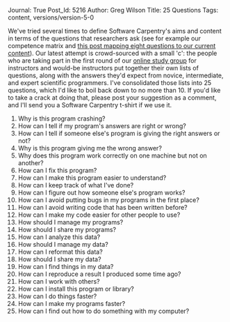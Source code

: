 Journal: True
Post_Id: 5216
Author: Greg Wilson
Title: 25 Questions
Tags: content, versions/version-5-0


<p>We've tried several times to define Software Carpentry's aims and content in terms of the questions that researchers ask (see for example our competence matrix and <a href="{{root_path}}/blog/2012/09/systematic-curriculum-design.html">this post mapping eight questions to our current content</a>). Our latest attempt is crowd-sourced with a small 'c': the people who are taking part in the first round of our <a href="http://teaching.software-carpentry.org">online study group</a> for instructors and would-be instructors put together their own lists of questions, along with the answers they'd expect from novice, intermediate, and expert scientific programmers. I've consolidated those lists into 25 questions, which I'd like to boil back down to no more than 10. If you'd like to take a crack at doing that, please post your suggestion as a comment, and I'll send you a Software Carpentry t-shirt if we use it.</p>

<ol>
        <li>Why is this program crashing?</li>
        <li>How can I tell if my program's answers are right or wrong?</li>
        <li>How can I tell if someone else's program is giving the right answers or not?</li>
        <li>Why is this program giving me the wrong answer?</li>
        <li>Why does this program work correctly on one machine but not on another?</li>
        <li>How can I fix this program?</li>
        <li>How can I make this program easier to understand?</li>
        <li>How can I keep track of what I've done?</li>
        <li>How can I figure out how someone else's program works?</li>
        <li>How can I avoid putting bugs in my programs in the first place?</li>
        <li>How can I avoid writing code that has been written before?</li>
        <li>How can I make my code easier for other people to use?</li>
        <li>How should I manage my programs?</li>
        <li>How should I share my programs?</li>
        <li>How can I analyze this data?</li>
        <li>How should I manage my data?</li>
        <li>How can I reformat this data?</li>
        <li>How should I share my data?</li>
        <li>How can I find things in my data?</li>
        <li>How can I reproduce a result I produced some time ago?</li>
        <li>How can I work with others?</li>
        <li>How can I install this program or library?</li>
        <li>How can I do things faster?</li>
        <li>How can I make my programs faster?</li>
        <li>How can I find out how to do something with my computer?</li>
</ol>

